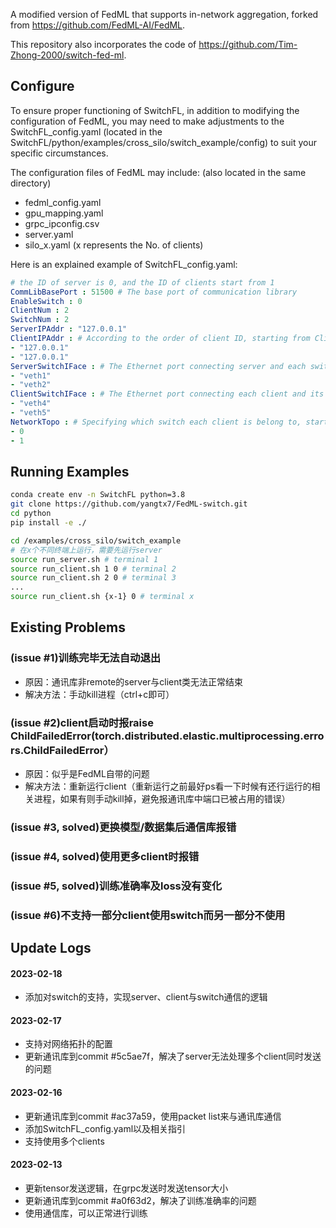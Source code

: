 A modified version of FedML that supports in-network aggregation, forked from https://github.com/FedML-AI/FedML.

This repository also incorporates the code of https://github.com/Tim-Zhong-2000/switch-fed-ml.

## Configure
To ensure proper functioning of SwitchFL, in addition to modifying the configuration of FedML, you may need to make adjustments to the SwitchFL_config.yaml (located in the SwitchFL/python/examples/cross_silo/switch_example/config) to suit your specific circumstances.

The configuration files of FedML may include: (also located in the same directory)
 - fedml_config.yaml
 - gpu_mapping.yaml
 - grpc_ipconfig.csv
 - server.yaml
 - silo_x.yaml (x represents the No. of clients)

Here is an explained example of SwitchFL_config.yaml:
```yaml
# the ID of server is 0, and the ID of clients start from 1
CommLibBasePort : 51500 # The base port of communication library
EnableSwitch : 0
ClientNum : 2
SwitchNum : 2
ServerIPAddr : "127.0.0.1"
ClientIPAddr : # According to the order of client ID, starting from Client ID 1
- "127.0.0.1"
- "127.0.0.1"
ServerSwitchIFace : # The Ethernet port connecting server and each switch, start from Switch ID 0
- "veth1"
- "veth2"
ClientSwitchIFace : # The Ethernet port connecting each client and its switch, start from Client ID 1
- "veth4"
- "veth5"
NetworkTopo : # Specifying which switch each client is belong to, start from Client ID 1
- 0
- 1
```

## Running Examples
```bash
conda create env -n SwitchFL python=3.8
git clone https://github.com/yangtx7/FedML-switch.git
cd python
pip install -e ./

cd /examples/cross_silo/switch_example
# 在x个不同终端上运行，需要先运行server
source run_server.sh # terminal 1
source run_client.sh 1 0 # terminal 2
source run_client.sh 2 0 # terminal 3
...
source run_client.sh {x-1} 0 # terminal x
```

## Existing Problems
### (issue #1)训练完毕无法自动退出
- 原因：通讯库非remote的server与client类无法正常结束
- 解决方法：手动kill进程（ctrl+c即可）
### (issue #2)client启动时报raise ChildFailedError(torch.distributed.elastic.multiprocessing.errors.ChildFailedError）
- 原因：似乎是FedML自带的问题
- 解决方法：重新运行client（重新运行之前最好ps看一下时候有还行运行的相关进程，如果有则手动kill掉，避免报通讯库中端口已被占用的错误）
### (issue #3, solved)更换模型/数据集后通信库报错
### (issue #4, solved)使用更多client时报错
### (issue #5, solved)训练准确率及loss没有变化
### (issue #6)不支持一部分client使用switch而另一部分不使用

## Update Logs
#### 2023-02-18
- 添加对switch的支持，实现server、client与switch通信的逻辑

#### 2023-02-17
- 支持对网络拓扑的配置
- 更新通讯库到commit #5c5ae7f，解决了server无法处理多个client同时发送的问题

#### 2023-02-16
- 更新通讯库到commit #ac37a59，使用packet list来与通讯库通信
- 添加SwitchFL_config.yaml以及相关指引
- 支持使用多个clients
#### 2023-02-13
- 更新tensor发送逻辑，在grpc发送时发送tensor大小
- 更新通讯库到commit #a0f63d2，解决了训练准确率的问题
- 使用通信库，可以正常进行训练